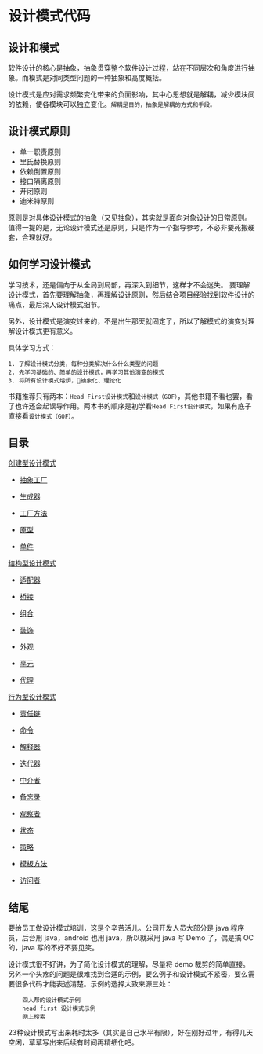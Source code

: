 # 设计模式代码


## 设计和模式

软件设计的核心是抽象，抽象贯穿整个软件设计过程，站在不同层次和角度进行抽象。而模式是对同类型问题的一种抽象和高度概括。

设计模式是应对需求频繁变化带来的负面影响，其中心思想就是解耦，减少模块间的依赖，使各模块可以独立变化。`解耦是目的，抽象是解耦的方式和手段。`

## 设计模式原则

- 单一职责原则
- 里氏替换原则
- 依赖倒置原则
- 接口隔离原则
- 开闭原则
- 迪米特原则

原则是对具体设计模式的抽象（又见抽象），其实就是面向对象设计的日常原则。值得一提的是，无论设计模式还是原则，只是作为一个指导参考，不必非要死搬硬套，合理就好。

## 如何学习设计模式

学习技术，还是偏向于从全局到局部，再深入到细节，这样才不会迷失。
要理解设计模式，首先要理解抽象，再理解设计原则，然后结合项目经验找到软件设计的痛点，最后深入设计模式细节。

另外，设计模式是演变过来的，不是出生那天就固定了，所以了解模式的演变对理解设计模式更有意义。

具体学习方式：

```
1. 了解设计模式分类，每种分类解决什么什么类型的问题
2. 先学习基础的、简单的设计模式，再学习其他演变的模式
3. 将所有设计模式熔炉，抽象化、理论化
```

书籍推荐只有两本：`Head First设计模式`和`设计模式（GOF）`，其他书籍不看也罢，看了也许还会起误导作用。两本书的顺序是初学看`Head First设计模式`，如果有底子直接看`设计模式（GOF）`。

## 目录

[创建型设计模式](https://github.com/xuwening/designPattern/tree/master/designPattern/src/com/designPattern/creational)

- [抽象工厂](https://github.com/xuwening/designPattern/tree/master/designPattern/src/com/designPattern/creational/abstractFactory)

- [生成器](https://github.com/xuwening/designPattern/tree/master/designPattern/src/com/designPattern/creational/Builder)

- [工厂方法](https://github.com/xuwening/designPattern/tree/master/designPattern/src/com/designPattern/creational/factoryMethod)

- [原型](https://github.com/xuwening/designPattern/tree/master/designPattern/src/com/designPattern/creational/Prototype)

- [单件](https://github.com/xuwening/designPattern/tree/master/designPattern/src/com/designPattern/creational/Singleton)

[结构型设计模式](https://github.com/xuwening/designPattern/tree/master/designPattern/src/com/designPattern/structual)

- [适配器](https://github.com/xuwening/designPattern/tree/master/designPattern/src/com/designPattern/structual/adapter)

- [桥接](https://github.com/xuwening/designPattern/tree/master/designPattern/src/com/designPattern/structual/bridge)

- [组合](https://github.com/xuwening/designPattern/tree/master/designPattern/src/com/designPattern/structual/composite)

- [装饰](https://github.com/xuwening/designPattern/tree/master/designPattern/src/com/designPattern/structual/decorator)

- [外观](https://github.com/xuwening/designPattern/tree/master/designPattern/src/com/designPattern/structual/facade)

- [享元](https://github.com/xuwening/designPattern/tree/master/designPattern/src/com/designPattern/structual/flyweight)

- [代理](https://github.com/xuwening/designPattern/tree/master/designPattern/src/com/designPattern/structual/proxy)

[行为型设计模式](https://github.com/xuwening/designPattern/tree/master/designPattern/src/com/designPattern/behavioral)

- [责任链](https://github.com/xuwening/designPattern/tree/master/designPattern/src/com/designPattern/behavioral/chainOfResponsibility)

- [命令](https://github.com/xuwening/designPattern/tree/master/designPattern/src/com/designPattern/behavioral/command)

- [解释器](https://github.com/xuwening/designPattern/tree/master/designPattern/src/com/designPattern/behavioral/interpreter)

- [迭代器](https://github.com/xuwening/designPattern/tree/master/designPattern/src/com/designPattern/behavioral/iterator)

- [中介者](https://github.com/xuwening/designPattern/tree/master/designPattern/src/com/designPattern/behavioral/mediator)

- [备忘录](https://github.com/xuwening/designPattern/tree/master/designPattern/src/com/designPattern/behavioral/memento)

- [观察者](https://github.com/xuwening/designPattern/tree/master/designPattern/src/com/designPattern/behavioral/observer)

- [状态](https://github.com/xuwening/designPattern/tree/master/designPattern/src/com/designPattern/behavioral/state)

- [策略](https://github.com/xuwening/designPattern/tree/master/designPattern/src/com/designPattern/behavioral/strategy)

- [模板方法](https://github.com/xuwening/designPattern/tree/master/designPattern/src/com/designPattern/behavioral/templeteMethod)

- [访问者](https://github.com/xuwening/designPattern/tree/master/designPattern/src/com/designPattern/behavioral/visitor)

## 结尾

要给员工做设计模式培训，这是个辛苦活儿。公司开发人员大部分是 java 程序员，后台用 java，android 也用 java，所以就采用 java 写 Demo 了，偶是搞 OC 的，java 写的不好不要见笑。

设计模式很不好讲，为了简化设计模式的理解，尽量将 demo 裁剪的简单直接。另外一个头疼的问题是很难找到合适的示例，要么例子和设计模式不紧密，要么需要很多代码才能表述清楚。示例的选择大致来源三处：
		
		四人帮的设计模式示例
		head first 设计模式示例
		网上搜索
		
23种设计模式写出来耗时太多（其实是自己水平有限），好在刚好过年，有得几天空闲，草草写出来后续有时间再精细化吧。




